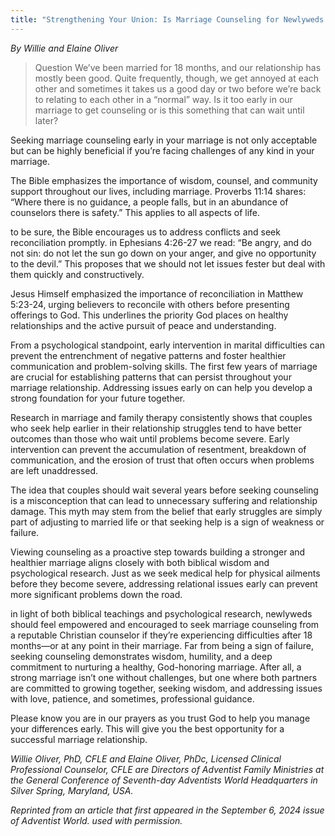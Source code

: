 ```yaml
---
title: "Strengthening Your Union: Is Marriage Counseling for Newlyweds a Good Thing?"
---
```


_By Willie and Elaine Oliver_

> <callout>Question</callout>
> We’ve been married for 18 months, and our relationship has mostly been good. Quite frequently, though, we get annoyed at each other and sometimes it takes us a good day or two before we’re back to relating to each other in a “normal” way. Is it too early in our marriage to get counseling or is this something that can wait until later?

Seeking marriage counseling early in your marriage is not only acceptable but can be highly beneficial if you’re facing challenges of any kind in your marriage.

The Bible emphasizes the importance of wisdom, counsel, and community support throughout our lives, including marriage. Proverbs 11:14 shares: “Where there is no guidance, a people falls, but in an abundance of counselors there is safety.” This applies to all aspects of life.

to be sure, the Bible encourages us to address conflicts and seek reconciliation promptly. in Ephesians 4:26-27 we read: “Be angry, and do not sin: do not let the sun go down on your anger, and give no opportunity to the devil.” This proposes that we should not let issues fester but deal with them quickly and constructively.

Jesus Himself emphasized the importance of reconciliation in Matthew 5:23-24, urging believers to reconcile with others before presenting offerings to God. This underlines the priority God places on healthy relationships and the active pursuit of peace and understanding.

From a psychological standpoint, early intervention in marital difficulties can prevent the entrenchment of negative patterns and foster healthier communication and problem-solving skills. The first few years of marriage are crucial for establishing patterns that can persist throughout your marriage relationship. Addressing issues early on can help you develop a strong foundation for your future together.

Research in marriage and family therapy consistently shows that couples who seek help earlier in their relationship struggles tend to have better outcomes than those who wait until problems become severe. Early intervention can prevent the accumulation of resentment, breakdown of communication, and the erosion of trust that often occurs when problems are left unaddressed.

The idea that couples should wait several years before seeking counseling is a misconception that can lead to unnecessary suffering and relationship damage. This myth may stem from the belief that early struggles are simply part of adjusting to married life or that seeking help is a sign of weakness or failure.

Viewing counseling as a proactive step towards building a stronger and healthier marriage aligns closely with both biblical wisdom and psychological research. Just as we seek medical help for physical ailments before they become severe, addressing relational issues early can prevent more significant problems down the road.

in light of both biblical teachings and psychological research, newlyweds should feel empowered and encouraged to seek marriage counseling from a reputable Christian counselor if they’re experiencing difficulties after 18 months—or at any point in their marriage. Far from being a sign of failure, seeking counseling demonstrates wisdom, humility, and a deep commitment to nurturing a healthy, God-honoring marriage. After all, a strong marriage isn’t one without challenges, but one where both partners are committed to growing together, seeking wisdom, and addressing issues with love, patience, and sometimes, professional guidance.

Please know you are in our prayers as you trust God to help you manage your differences early. This will give you the best opportunity for a successful marriage relationship.

_Willie Oliver, PhD, CFLE and Elaine Oliver, PhDc, Licensed Clinical Professional Counselor, CFLE are Directors of Adventist Family Ministries at the General Conference of Seventh-day Adventists World Headquarters in Silver Spring, Maryland, USA._

_Reprinted from an article that first appeared in the September 6, 2024 issue of Adventist World. used with permission._